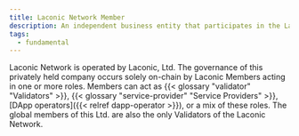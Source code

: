 ```yaml
---
title: Laconic Network Member
description: An independent business entity that participates in the Laconic Network
tags:
  - fundamental
---
```


Laconic Network is operated by Laconic, Ltd. The governance of this privately held company occurs solely on-chain by Laconic Members acting in one or more roles. Members can act as {{< glossary "validator" "Validators" >}}, {{< glossary "service-provider" "Service Providers" >}}, [DApp operators]({{< relref dapp-operator >}}), or a mix of these roles. The global members of this Ltd. are also the only Validators of the Laconic Network.
